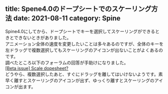 title: Spene4.0のドープシートでのスケーリング方法
date: 2021-08-11
category: Spine
---

Spine4.0にしてから、ドープシートでキーを選択してスケーリングができるときとできないときがありました。  
アニメーション全体の速度を変更したいことは多々あるのですが、全体のキーを左ドラッグで複数選択してもスケーリングのアイコンが出ないことがよくあるのです。  
調べたところ以下のフォーラムの回答が手助けになりました。  
[[Beta issue] Scale dopesheet?](http://esotericsoftware.com/forum/Beta-issue-Scale-dopesheet-15946?p=69765&hilit=scaling+dopesheet#p69765)  
どうやら、複数選択したあと、すぐにドラッグを離してはいけないようです。素早く離すとスケーリングのアイコンが出ず、ゆっくり離すとスケーリングのアイコンが出ます。  
